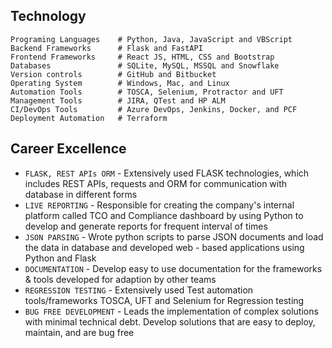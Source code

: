 ## **Technology**

    Programing Languages    # Python, Java, JavaScript and VBScript
    Backend Frameworks      # Flask and FastAPI
    Frontend Frameworks     # React JS, HTML, CSS and Bootstrap
    Databases               # SQLite, MySQL, MSSQL and Snowflake
    Version controls        # GitHub and Bitbucket
    Operating System        # Windows, Mac, and Linux
    Automation Tools        # TOSCA, Selenium, Protractor and UFT
    Management Tools        # JIRA, QTest and HP ALM
    CI/DevOps Tools         # Azure DevOps, Jenkins, Docker, and PCF
    Deployment Automation   # Terraform

## **Career Excellence**

* `FLASK, REST APIs ORM` - Extensively used FLASK technologies, which includes REST APIs, requests and ORM for communication with database in different forms
* `LIVE REPORTING` - Responsible for creating the company's internal platform called TCO and Compliance dashboard by using Python to develop and generate reports for frequent interval of times
* `JSON PARSING` - Wrote python scripts to parse JSON documents and load the data in database and developed web - based applications using Python and Flask
* `DOCUMENTATION` - Develop easy to use documentation for the frameworks & tools developed for adaption by other teams
* `REGRESSION TESTING` - Extensively used Test automation tools/frameworks TOSCA, UFT and Selenium for Regression testing
* `BUG FREE DEVELOPMENT` - Leads the implementation of complex solutions with minimal technical debt. Develop solutions that are easy to deploy, maintain, and are bug free

